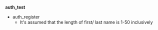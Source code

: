**auth_test**

* auth_register
	* It's assumed that the length of first/ last name is 1-50 inclusively